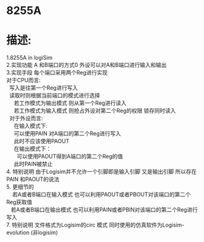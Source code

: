 # 8255A
# 描述:
1.8255A in logiSim<br />
2.实现功能 A 和B端口的方式0 外设可以对A和B端口进行输入和输出<br />
3.实现手段 每个端口采用两个Reg进行实现 <br />
对于CPU而言:<br />
  &nbsp;&nbsp;写入是往第一个Reg进行写入<br />
  &nbsp;&nbsp;读取时则根据当前端口的模式进行选择<br />
    &nbsp;&nbsp;&nbsp;&nbsp;&nbsp;若工作模式为输出模式 则从第一个Reg进行读入<br />
    &nbsp;&nbsp;&nbsp;&nbsp;&nbsp;若工作模式为输入模式 则抢占外设对第二个Reg的权限 锁存同时读入<br />
  &nbsp;&nbsp;对于外设而言:<br />
    &nbsp;&nbsp;&nbsp;&nbsp;&nbsp;在输入模式下: <br />
    &nbsp;&nbsp;&nbsp;&nbsp;&nbsp;可以使用PAIN 对A端口的第二个Reg进行写入<br />
    &nbsp;&nbsp;&nbsp;&nbsp;&nbsp;此时不应该使用PAOUT<br />
    &nbsp;&nbsp;&nbsp;&nbsp;&nbsp;在输出模式下：<br />
    &nbsp;&nbsp;&nbsp;&nbsp;&nbsp;&nbsp;&nbsp;可以使用PAOUT得到A端口的第二个Reg的值<br />
    &nbsp;&nbsp;&nbsp;&nbsp;&nbsp;此时PAIN被禁止<br />
4. 特别说明 由于Logisim并不允许一个引脚即是输入引脚 又是输出引脚 所以存在PAIN 和PAOUT的说法 <br />
5. 更细节的 <br />
     &nbsp;&nbsp;&nbsp; 若A或者B端口在输入模式 也可以利用PAOUT或者PBOUT对该端口的第二个Reg获取值<br />
      &nbsp;&nbsp;&nbsp;若A或者B端口在输出模式 也可以利用PAIN或者PBIN对该端口的第二个Reg进行写入<br />
7. 特别说明 文件格式为Logisim的circ 模式 同时使用的仿真软件为Logisim-evolution (非logisim)<br />
